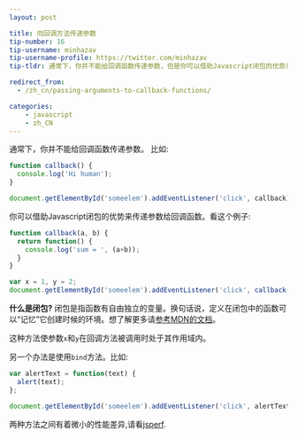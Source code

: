 ```yaml
---
layout: post

title: 向回调方法传递参数
tip-number: 16
tip-username: minhazav
tip-username-profile: https://twitter.com/minhazav
tip-tldr: 通常下，你并不能给回调函数传递参数，但是你可以借助Javascript闭包的优势来传递参数给回调函数。

redirect_from:
  - /zh_cn/passing-arguments-to-callback-functions/

categories:
    - javascript
    - zh_CN
---
```


通常下，你并不能给回调函数传递参数。 比如:

```js
function callback() {
  console.log('Hi human');
}

document.getElementById('someelem').addEventListener('click', callback);
```

你可以借助Javascript闭包的优势来传递参数给回调函数。看这个例子:

```js
function callback(a, b) {
  return function() {
    console.log('sum = ', (a+b));
  }
}

var x = 1, y = 2;
document.getElementById('someelem').addEventListener('click', callback(x, y));
```

**什么是闭包?**
闭包是指函数有自由独立的变量。换句话说，定义在闭包中的函数可以“记忆”它创建时候的环境。想了解更多请[参考MDN的文档](https://developer.mozilla.org/zh-CN/docs/Web/JavaScript/Closures)。

这种方法使参数`x`和`y`在回调方法被调用时处于其作用域内。

另一个办法是使用`bind`方法。比如:

```js
var alertText = function(text) {
  alert(text);
};

document.getElementById('someelem').addEventListener('click', alertText.bind(this, 'hello'));
```

两种方法之间有着微小的性能差异,请看[jsperf](http://jsperf.com/bind-vs-closure-23).
